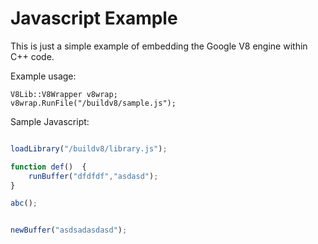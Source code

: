Javascript Example
==================

This is just a simple example of embedding the Google V8 engine within C++ code.

Example usage:
```
V8Lib::V8Wrapper v8wrap;
v8wrap.RunFile("/buildv8/sample.js");
```

Sample Javascript:
```javascript

loadLibrary("/buildv8/library.js");

function def() 	{
	runBuffer("dfdfdf","asdasd");
}

abc();


newBuffer("asdsadasdasd");
```
